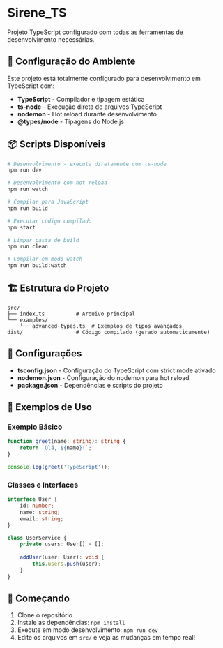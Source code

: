 # Sirene_TS

Projeto TypeScript configurado com todas as ferramentas de desenvolvimento necessárias.

## 🚀 Configuração do Ambiente

Este projeto está totalmente configurado para desenvolvimento em TypeScript com:

- **TypeScript** - Compilador e tipagem estática
- **ts-node** - Execução direta de arquivos TypeScript
- **nodemon** - Hot reload durante desenvolvimento
- **@types/node** - Tipagens do Node.js

## 📦 Scripts Disponíveis

```bash
# Desenvolvimento - executa diretamente com ts-node
npm run dev

# Desenvolvimento com hot reload
npm run watch

# Compilar para JavaScript
npm run build

# Executar código compilado
npm start

# Limpar pasta de build
npm run clean

# Compilar em modo watch
npm run build:watch
```

## 🏗️ Estrutura do Projeto

```
src/
├── index.ts          # Arquivo principal
└── examples/
    └── advanced-types.ts  # Exemplos de tipos avançados
dist/                 # Código compilado (gerado automaticamente)
```

## 🔧 Configurações

- **tsconfig.json** - Configuração do TypeScript com strict mode ativado
- **nodemon.json** - Configuração do nodemon para hot reload
- **package.json** - Dependências e scripts do projeto

## 📝 Exemplos de Uso

### Exemplo Básico
```typescript
function greet(name: string): string {
    return `Olá, ${name}!`;
}

console.log(greet('TypeScript'));
```

### Classes e Interfaces
```typescript
interface User {
    id: number;
    name: string;
    email: string;
}

class UserService {
    private users: User[] = [];
    
    addUser(user: User): void {
        this.users.push(user);
    }
}
```

## 🚀 Começando

1. Clone o repositório
2. Instale as dependências: `npm install`
3. Execute em modo desenvolvimento: `npm run dev`
4. Edite os arquivos em `src/` e veja as mudanças em tempo real!